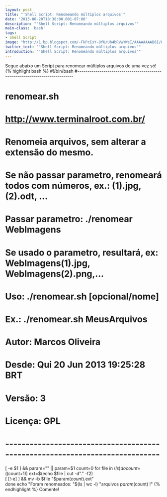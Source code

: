 ```yaml
---
layout: post
title: "'Shell Script: Renomeando múltiplos arquivos'"
date: '2013-06-20T18:38:00.001-07:00'
description: "'Shell Script: Renomeando múltiplos arquivos'"
main-class: 'bash'
tags:
- Shell Script
image: "http://1.bp.blogspot.com/-FkPcIsY-8fU/Ub4bRVwYWsI/AAAAAAAAB6I/UlsSTr0GR6s/s72-c/shell+script.png"
twitter_text: "'Shell Script: Renomeando múltiplos arquivos'"
introduction: "'Shell Script: Renomeando múltiplos arquivos'"
---
```

Segue abaixo um Script para renomear múltiplos arquivos de uma vez só!
{% highlight bash %}
#!/bin/bash
#----------------------------------------------------------------------------
# renomear.sh
# http://www.terminalroot.com.br/
# Renomeia arquivos, sem alterar a extensão do mesmo.
# Se não passar parametro, renomeará todos com números, ex.: (1).jpg, (2).odt, ...
# Passar parametro: ./renomear WebImagens
# Se usado o parametro, resultará, ex: WebImagens(1).jpg, WebImagens(2).png,...
# Uso: ./renomear.sh [opcional/nome]
# Ex.: ./renomear.sh MeusArquivos
#
# Autor: Marcos Oliveira
# Desde: Qui 20 Jun 2013 19:25:28 BRT 
# Versão: 3
# Licença: GPL
# ----------------------------------------------------------------------------
[ -e $1 ] && param="" || param=$1
count=0
	for file in $(ls)
		do
			count=$((count+1))
			ext=$(echo $file | cut -d"." -f2)	
			[ [!-e] ] && mv -b $file "$param($count).$ext"		
	done
echo "Foram renomeados: "$(ls | wc -l) "arquivos $param($count) !"
{% endhighlight %}
Comente!
